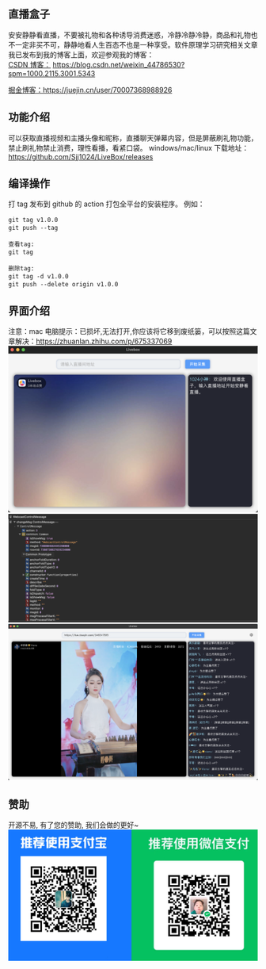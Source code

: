 ## 直播盒子

安安静静看直播，不要被礼物和各种诱导消费迷惑，冷静冷静冷静，商品和礼物也不一定非买不可，静静地看人生百态不也是一种享受。软件原理学习研究相关文章我已发布到我的博客上面，欢迎参观我的博客：  
[CSDN 博客：](https://blog.csdn.net/weixin_44786530?spm=1000.2115.3001.5343) https://blog.csdn.net/weixin_44786530?spm=1000.2115.3001.5343

[掘金博客：](https://juejin.cn/user/70007368988926)https://juejin.cn/user/70007368988926

## 功能介绍

可以获取直播视频和主播头像和昵称，直播聊天弹幕内容，但是屏蔽刷礼物功能，禁止刷礼物禁止消费，理性看播，看紧口袋。
windows/mac/linux 下载地址：https://github.com/Sjj1024/LiveBox/releases

## 编译操作

打 tag 发布到 github 的 action 打包全平台的安装程序。
例如：

```
git tag v1.0.0
git push --tag

查看tag:
git tag

删除tag:
git tag -d v1.0.0
git push --delete origin v1.0.0
```

## 界面介绍

注意：mac 电脑提示：已损坏,无法打开,你应该将它移到废纸篓，可以按照这篇文章解决：https://zhuanlan.zhihu.com/p/675337069
![alt text](./analysis/image-2.png)
![alt text](./analysis/image-6.png)
![alt text](./analysis/image-7.png)

## 赞助

开源不易, 有了您的赞助, 我们会做的更好~
![alt text](./analysis/pay.png)

```

```
